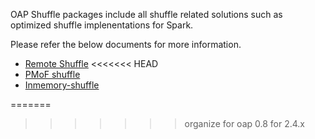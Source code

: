 OAP Shuffle packages include all shuffle related solutions such as optimized shuffle implenentations for Spark.

Please refer the below documents for more information.

* [Remote Shuffle](./remote-shuffle/README.md)
<<<<<<< HEAD
* [PMoF shuffle](./PMoF-shuffle/README.md)
* [Inmemory-shuffle](./Inmemory-shuffle/README.md)


=======
>>>>>>> organize for oap 0.8 for 2.4.x
